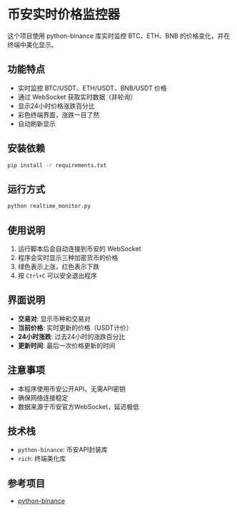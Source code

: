 # 币安实时价格监控器

这个项目使用 python-binance 库实时监控 BTC、ETH、BNB 的价格变化，并在终端中美化显示。

## 功能特点

- 实时监控 BTC/USDT、ETH/USDT、BNB/USDT 价格
- 通过 WebSocket 获取实时数据（非轮询）
- 显示24小时价格涨跌百分比
- 彩色终端界面，涨跌一目了然
- 自动刷新显示

## 安装依赖

```bash
pip install -r requirements.txt
```

## 运行方式

```bash
python realtime_monitor.py
```

## 使用说明

1. 运行脚本后会自动连接到币安的 WebSocket
2. 程序会实时显示三种加密货币的价格
3. 绿色表示上涨，红色表示下跌
4. 按 `Ctrl+C` 可以安全退出程序

## 界面说明

- **交易对**: 显示币种和交易对
- **当前价格**: 实时更新的价格（USDT计价）
- **24小时涨跌**: 过去24小时的涨跌百分比
- **更新时间**: 最后一次价格更新的时间

## 注意事项

- 本程序使用币安公开API，无需API密钥
- 确保网络连接稳定
- 数据来源于币安官方WebSocket，延迟极低

## 技术栈

- `python-binance`: 币安API封装库
- `rich`: 终端美化库

## 参考项目

- [python-binance](https://github.com/sammchardy/python-binance)

